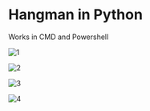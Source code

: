 # Hangman in Python
Works in CMD and Powershell

![1](https://user-images.githubusercontent.com/78040410/123308556-31f53c80-d4fa-11eb-9035-fc941ad004c2.PNG)

![2](https://user-images.githubusercontent.com/78040410/123308558-328dd300-d4fa-11eb-80e5-e5fbc30755bb.PNG)

![3](https://user-images.githubusercontent.com/78040410/123308561-33266980-d4fa-11eb-84d6-9c4d101979ee.PNG)

![4](https://user-images.githubusercontent.com/78040410/123308562-33266980-d4fa-11eb-8330-54d8e60bfa5d.PNG)


